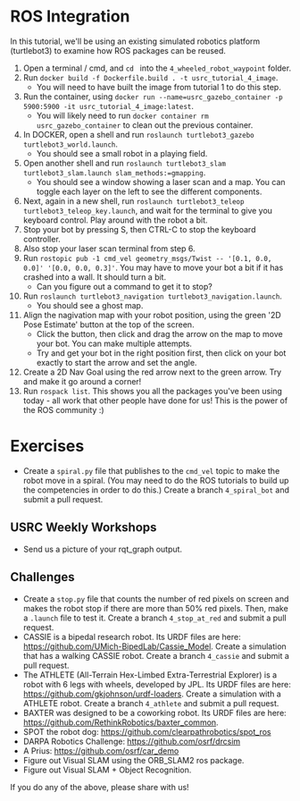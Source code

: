 # ROS Integration

In this tutorial, we'll be using an existing simulated robotics platform (turtlebot3) to examine how ROS packages can be reused.

1. Open a terminal / cmd, and `cd ` into the `4_wheeled_robot_waypoint` folder. 
3. Run `docker build -f Dockerfile.build . -t usrc_tutorial_4_image`.
    - You will need to have built the image from tutorial 1 to do this step.
4. Run the container, using `docker run --name=usrc_gazebo_container -p 5900:5900 -it usrc_tutorial_4_image:latest`.
    - You will likely need to run `docker container rm usrc_gazebo_container` to clean out the previous container.
5. In DOCKER, open a shell and run `roslaunch turtlebot3_gazebo turtlebot3_world.launch`.
    - You should see a small robot in a playing field. 
6. Open another shell and run `roslaunch turtlebot3_slam turtlebot3_slam.launch slam_methods:=gmapping`. 
    - You should see a window showing a laser scan and a map. You can toggle each layer on the left to see the different components.
7. Next, again in a new shell, run `roslaunch turtlebot3_teleop turtlebot3_teleop_key.launch`, and wait for the terminal to give you keyboard control. Play around with the robot a bit.
8. Stop your bot by pressing S, then CTRL-C to stop the keyboard controller.
9. Also stop your laser scan terminal from step 6.
9. Run `rostopic pub -1 cmd_vel geometry_msgs/Twist -- '[0.1, 0.0, 0.0]' '[0.0, 0.0, 0.3]'`. You may have to move your bot a bit if it has crashed into a wall. It should turn a bit.
    - Can you figure out a command to get it to stop?
10. Run `roslaunch turtlebot3_navigation turtlebot3_navigation.launch`. 
    - You should see a ghost map.
11. Align the nagivation map with your robot position, using the green '2D Pose Estimate' button at the top of the screen. 
    - Click the button, then click and drag the arrow on the map to move your bot. You can make multiple attempts.
    - Try and get your bot in the right position first, then click on your bot exactly to start the arrow and set the angle.
12. Create a 2D Nav Goal using the red arrow next to the green arrow. Try and make it go around a corner!
13. Run `rospack list`. This shows you all the packages you've been using today - all work that other people have done for us! This is the power of the ROS community :)

# Exercises
- Create a `spiral.py` file that publishes to the `cmd_vel` topic to make the robot move in a spiral. (You may need to do the ROS tutorials to build up the competencies in order to do this.)  Create a branch `4_spiral_bot` and submit a pull request.

## USRC Weekly Workshops
- Send us a picture of your rqt_graph output.

## Challenges 
- Create a `stop.py` file that counts the number of red pixels on screen and makes the robot stop if there are more than 50% red pixels. Then, make a `.launch` file to test it. Create a branch `4_stop_at_red` and submit a pull request.
- CASSIE is a bipedal research robot. Its URDF files are here: https://github.com/UMich-BipedLab/Cassie_Model. Create a simulation that has a walking CASSIE robot. Create a branch `4_cassie` and submit a pull request.
- The ATHLETE (All-Terrain Hex-Limbed Extra-Terrestrial Explorer) is a robot with 6 legs with wheels, developed by JPL. Its URDF files are here: https://github.com/gkjohnson/urdf-loaders. Create a simulation with a ATHLETE robot. Create a branch `4_athlete` and submit a pull request.
- BAXTER was designed to be a coworking robot. Its URDF files are here: https://github.com/RethinkRobotics/baxter_common. 
- SPOT the robot dog: https://github.com/clearpathrobotics/spot_ros
- DARPA Robotics Challenge: https://github.com/osrf/drcsim
- A Prius: https://github.com/osrf/car_demo
- Figure out Visual SLAM using the ORB_SLAM2 ros package.
- Figure out Visual SLAM + Object Recognition.

If you do any of the above, please share with us! 